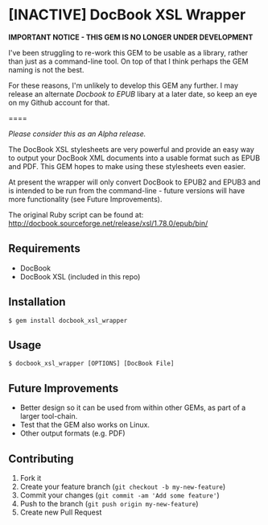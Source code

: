 # [INACTIVE] DocBook XSL Wrapper

**IMPORTANT NOTICE - THIS GEM IS NO LONGER UNDER DEVELOPMENT**

I've been struggling to re-work this GEM to be usable as a library, rather than just as a command-line tool. On top of that I think perhaps the GEM naming is not the best.

For these reasons, I'm unlikely to develop this GEM any further. I may release an alternate _Docbook to EPUB_ libary at a later date, so keep an eye on my Github account for that.

====

_Please consider this as an Alpha release._

The DocBook XSL stylesheets are very powerful and provide an easy way to output
your DocBook XML documents into a usable format such as EPUB and PDF. This GEM
hopes to make using these stylesheets even easier.

At present the wrapper will only convert DocBook to EPUB2 and EPUB3 and is
intended to be run from the command-line - future versions will have more
functionality (see Future Improvements).

The original Ruby script can be found at: http://docbook.sourceforge.net/release/xsl/1.78.0/epub/bin/


## Requirements

* DocBook
* DocBook XSL (included in this repo)



## Installation

    $ gem install docbook_xsl_wrapper

## Usage

    $ docbook_xsl_wrapper [OPTIONS] [DocBook File]

## Future Improvements

  * Better design so it can be used from within other GEMs, as part of a larger tool-chain.
  * Test that the GEM also works on Linux.
  * Other output formats (e.g. PDF)

## Contributing

1. Fork it
2. Create your feature branch (`git checkout -b my-new-feature`)
3. Commit your changes (`git commit -am 'Add some feature'`)
4. Push to the branch (`git push origin my-new-feature`)
5. Create new Pull Request
